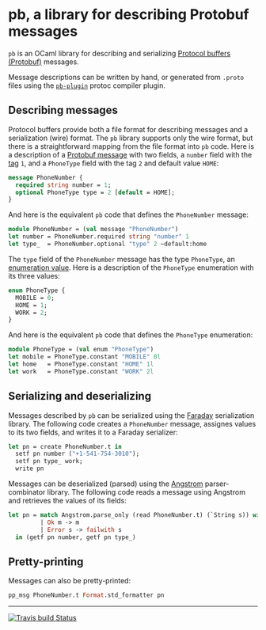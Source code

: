 # pb, a library for describing Protobuf messages

`pb` is an OCaml library for describing and serializing [Protocol buffers (Protobuf)][protobuf] messages.

Message descriptions can be written by hand, or generated from `.proto` files using the [`pb-plugin`][pb-plugin] protoc compiler plugin.

## Describing messages

Protocol buffers provide both a file format for describing messages and a serialization (wire) format.  The `pb` library supports only the wire format, but there is a straightforward mapping from the file format into `pb` code.  Here is a description of a [Protobuf message][protobuf-message] with two fields, a `number` field with the [tag][protobuf-tag] `1`, and a `PhoneType` field with the tag `2` and default value `HOME`:


```protobuf
message PhoneNumber {
  required string number = 1;
  optional PhoneType type = 2 [default = HOME];
}
```

And here is the equivalent `pb` code that defines the `PhoneNumber` message: 

```ocaml
module PhoneNumber = (val message "PhoneNumber")
let number = PhoneNumber.required string "number" 1
let type_  = PhoneNumber.optional "type" 2 ~default:home
```

The `type` field of the `PhoneNumber` message has the type `PhoneType`, an [enumeration value][protobuf-enum].  Here is a description of the `PhoneType` enumeration with its three values:

```protobuf
enum PhoneType {
  MOBILE = 0;
  HOME = 1;
  WORK = 2;
}
```

And here is the equivalent `pb` code that defines the `PhoneType` enumeration: 


```ocaml
module PhoneType = (val enum "PhoneType")
let mobile = PhoneType.constant "MOBILE" 0l
let home   = PhoneType.constant "HOME" 1l
let work   = PhoneType.constant "WORK" 2l
```

## Serializing and deserializing

Messages described by `pb` can be serialized using the [Faraday][faraday] serialization library.  The following code creates a `PhoneNumber` message, assignes values to its two fields, and writes it to a Faraday serializer:

```ocaml
let pn = create PhoneNumber.t in
  setf pn number ("+1-541-754-3010");
  setf pn type_ work;
  write pn
```

Messages can be deserialized (parsed) using the [Angstrom][angstrom] parser-combinator library.  The following code reads a message using Angstrom and retrieves the values of its fields:


```ocaml
let pn = match Angstrom.parse_only (read PhoneNumber.t) (`String s)) with
         | Ok m -> m
         | Error s -> failwith s
  in (getf pn number, getf pn type_)
```

## Pretty-printing

Messages can also be pretty-printed:

```ocaml
pp_msg PhoneNumber.t Format.std_formatter pn
```

***

[![Travis build Status](https://travis-ci.org/yallop/ocaml-pb.svg?branch=master)](https://travis-ci.org/yallop/ocaml-pb) 

[protobuf]: https://developers.google.com/protocol-buffers/
[angstrom]: https://github.com/inhabitedtype/angstrom
[faraday]: https://github.com/inhabitedtype/faraday
[protobuf-enum]: https://developers.google.com/protocol-buffers/docs/proto#enum
[protobuf-message]: https://developers.google.com/protocol-buffers/docs/proto#simple
[protobuf-tag]: https://developers.google.com/protocol-buffers/docs/proto#assigning-tags
[protobuf-scalar]: https://developers.google.com/protocol-buffers/docs/proto#scalar
[pb-plugin]: https://github.com/yallop/ocaml-pb-plugin
